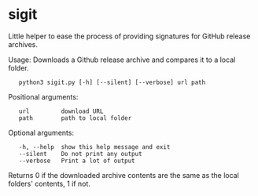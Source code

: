 # sigit
Little helper to ease the process of providing signatures for GitHub release archives.

Usage: Downloads a Github release archive and compares it to a local folder.

       python3 sigit.py [-h] [--silent] [--verbose] url path

Positional arguments:

       url         download URL
       path        path to local folder

Optional arguments:

       -h, --help  show this help message and exit
       --silent    Do not print any output
       --verbose   Print a lot of output

Returns 0 if the downloaded archive contents are the same as the local folders' contents, 1 if not.
